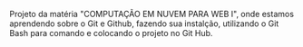 Projeto da matéria "COMPUTAÇÃO EM NUVEM PARA WEB I", onde estamos aprendendo sobre o Git e Github, fazendo sua instalção, utilizando o Git Bash para comando e colocando o projeto no Git Hub.